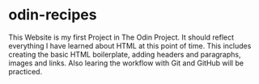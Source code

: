 # odin-recipes

This Website is my first Project in The Odin Project.
It should reflect everything I have learned about HTML at this point of time.
This includes creating the basic HTML boilerplate, adding headers and paragraphs,
images and links. 
Also learing the workflow with Git and GitHub will be practiced.